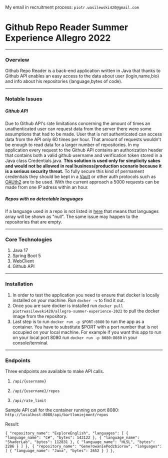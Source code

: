 My email in recruitment process: `piotr.wasilewski420@gmail.com`

# Github Repo Reader Summer Experience Allegro 2022

* * *

### Overview

Github Repo Reader is a back-end application written in Java that thanks to Github API enables an easy access to the data about user (login,name,bio) and info about his repositories (language,bytes of code).

* * *

### Notable Issues

##### Github API

Due to Github API's rate limitations concerning the amount of times an unathenticated user can request data from the server there were some assumptions that had to be made. User that is not authenticated can access data from the API only 60 times per hour. That amount of requests wouldn't be enough to read data for a larger number of repositories. In my application every request to the Github API contains an authorization header that contains both a valid github username and verification token stored in a Java class Credentials.java. **This solution is used only for simplicity sakes and would not be allowed in real business/production scenario because it is a serious security threat.** To fully secure this kind of permament credentials they should be kept in a [Vault](https://spring.io/projects/spring-vault) or other auth protocols such as [OAUth2](https://oauth.net/2/) are to be used. With the current approach a 5000 requests can be made from one IP adress within an hour.

##### Repos with no detectable languages

If a language used in a repo is not listed in [here](https://github.com/github/linguist/tree/master/samples) that means that languages array will be shown as "null". The same issue may happen to the repositories that are empty.

* * *

### Core Technologies

1.  Java 17
2.  Spring Boot 5
3.  WebClient
4.  Github API

* * *

### Installation

1.  In order to test the application you need to ensure that docker is locally installed on your machine. Run `docker -v` to find it out.
2.  Once you are sure docker is installed run `docker pull piotrwasilewski420/allegro-summer-experience-2022` to pull the docker image from the repository.
3.  Last step is to run `docker run -p $PORT:8080` to run the app as a container. You have to substitute $PORT with a port number that is not occupied on your local machine. For example if you want this app to run on your local port 8080 run `docker run -p 8080:8080` in your console/terminal.

* * *

### Endpoints

Three endpoints are available to make API calls.

1.     /api/{username}

2.     /api/{username}/repos

3.     /api/rate_limit

Sample API call for the container running on port 8080:  `http://localhost:8080/api/bartlomiejmont/repos`

Result: 

``` { "repository_name": "ExploreEnglish", "languages": [ { "language_name": "C#", "bytes": 142122 }, { "language_name": "ShaderLab", "bytes": 112831 }, { "language_name": "HLSL", "bytes": 2286 } ] }, { "repository_name": "GenerowaniePodzbiorow", "languages": [ { "language_name": "Java", "bytes": 2652 } ] }, ```
